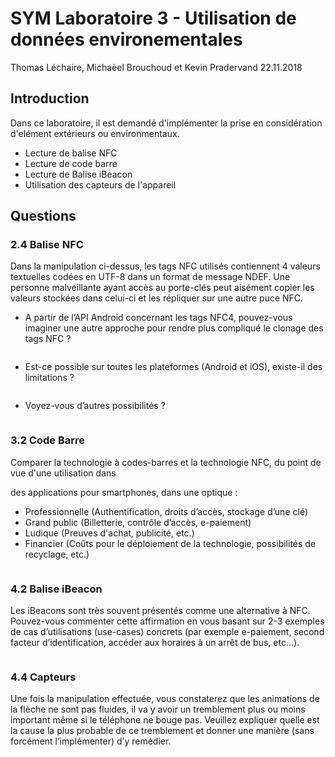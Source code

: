 # SYM Laboratoire 3 - Utilisation de données environementales
Thomas Léchaire, Michaèel Brouchoud et Kevin Pradervand
22.11.2018

## Introduction
Dans ce laboratoire, il est demandé d'implémenter la prise en considération d'elément extérieurs ou environmentaux.
- Lecture de balise NFC
- Lecture de code barre
- Lecture de Balise iBeacon
- Utilisation des capteurs de l'appareil

## Questions
### 2.4 Balise NFC
Dans la manipulation ci-dessus, les tags NFC utilisés contiennent 4 valeurs textuelles codées en UTF-8 dans un format de message NDEF. 
Une personne malveillante ayant accès au porte-clés peut aisément copier les valeurs stockées dans celui-ci et les répliquer sur une autre puce NFC.

- A partir de l’API Android concernant les tags NFC4, pouvez-vous imaginer une autre approche pour rendre plus compliqué le clonage des tags NFC ?

```
```

- Est-ce possible sur toutes les plateformes (Android et iOS), existe-il des limitations ? 

```
```

- Voyez-vous d’autres possibilités ?

```
```

### 3.2 Code Barre
Comparer la technologie à codes-barres et la technologie NFC, du point de vue d'une utilisation dans

des applications pour smartphones, dans une optique :
- Professionnelle (Authentification, droits d’accès, stockage d’une clé)
- Grand public (Billetterie, contrôle d’accès, e-paiement)
- Ludique (Preuves d'achat, publicité, etc.)
- Financier (Coûts pour le déploiement de la technologie, possibilités de recyclage, etc.)
  
```
```

### 4.2 Balise iBeacon
Les iBeacons sont très souvent présentés comme une alternative à NFC. Pouvez-vous commenter cette affirmation en vous basant sur 2-3 exemples de cas d’utilisations (use-cases) concrets (par exemple e-paiement, second facteur d’identification, accéder aux horaires à un arrêt de bus, etc...).

```
```

### 4.4 Capteurs
Une fois la manipulation effectuée, vous constaterez que les animations de la flèche ne sont pas fluides, il va y avoir un tremblement plus ou moins important même si le téléphone ne bouge pas. Veuillez expliquer quelle est la cause la plus probable de ce tremblement et donner une manière (sans forcément l’implémenter) d’y remédier.

```
```